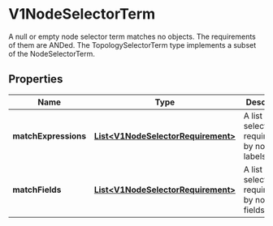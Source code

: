 

# V1NodeSelectorTerm

A null or empty node selector term matches no objects. The requirements of them are ANDed. The TopologySelectorTerm type implements a subset of the NodeSelectorTerm.
## Properties

Name | Type | Description | Notes
------------ | ------------- | ------------- | -------------
**matchExpressions** | [**List&lt;V1NodeSelectorRequirement&gt;**](V1NodeSelectorRequirement.md) | A list of node selector requirements by node&#39;s labels. |  [optional]
**matchFields** | [**List&lt;V1NodeSelectorRequirement&gt;**](V1NodeSelectorRequirement.md) | A list of node selector requirements by node&#39;s fields. |  [optional]



